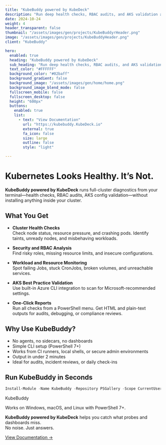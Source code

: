 ```yaml
---
title: "KubeBuddy powered by KubeDeck"  
description: "Run deep health checks, RBAC audits, and AKS validation across your Kubernetes clusters—all from your terminal."  
date: 2024-10-24  
weight: 4  
header_transparent: false  
thumbnail: "/assets/images/gen/projects/KubeBuddyrHeader.png"  
image: "/assets/images/gen/projects/KubeBuddyHeader.png"  
client: "KubeBuddy"

hero:  
  enabled: true  
  heading: "KubeBuddy powered by KubeDeck"  
  sub_heading: "Run deep health checks, RBAC audits, and AKS validation across your Kubernetes clusters—all from your terminal."  
  text_color: "#FFFFFF"  
  background_color: "#02baff"  
  background_gradient: false  
  background_image: "/assets/images/gen/home/home.png"  
  background_image_blend_mode: false  
  fullscreen_mobile: false  
  fullscreen_desktop: false  
  height: "600px"  
  buttons:  
    enabled: true  
    list:  
      - text: "View Documentation"  
        url: "https://kubebuddy.KubeDeck.io"  
        external: true  
        fa_icon: false  
        size: large  
        outline: false  
        style: "light"

---
```


# Kubernetes Looks Healthy. It’s Not.

**KubeBuddy powered by KubeDeck** runs full-cluster diagnostics from your terminal—health checks, RBAC audits, AKS config validation—without installing anything inside your cluster.

## What You Get

- **Cluster Health Checks**  
  Check node status, resource pressure, and crashing pods. Identify taints, unready nodes, and misbehaving workloads.

- **Security and RBAC Analysis**  
  Find risky roles, missing resource limits, and insecure configurations.

- **Workload and Resource Monitoring**  
  Spot failing Jobs, stuck CronJobs, broken volumes, and unreachable services.

- **AKS Best Practice Validation**  
  Use built-in Azure CLI integration to scan for Microsoft-recommended settings.

- **One-Click Reports**  
  Run all checks from a PowerShell menu. Get HTML and plain-text outputs for audits, debugging, or compliance reviews.

## Why Use KubeBuddy?

- No agents, no sidecars, no dashboards  
- Simple CLI setup (PowerShell 7+)  
- Works from CI runners, local shells, or secure admin environments  
- Output in under 2 minutes  
- Ideal for audits, incident reviews, or daily check-ins

## Run KubeBuddy in Seconds

```powershell
Install-Module -Name KubeBuddy -Repository PSGallery -Scope CurrentUser
```

KubeBuddy

Works on Windows, macOS, and Linux with PowerShell 7+.


**KubeBuddy powered by KubeDeck** helps you catch what probes and dashboards miss.  
No noise. Just answers.

[View Documentation →](https://kubebuddy.kubedeck.io/docs/)